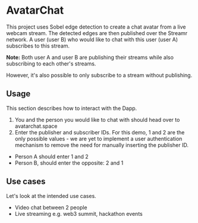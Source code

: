 # AvatarChat

This project uses Sobel edge detection to create a chat avatar from a live webcam stream. The detected edges are then published over the Streamr network. A user (user B) who would like to chat with this user (user A)  subscribes to this stream. 

**Note:** Both user A and user B are publishing their streams while also subscribing to each other's streams.

However, it's also possible to only subscribe to a stream without publishing.

## Usage

This section describes how to interact with the Dapp.

1. You and the person you would like to chat with should head over to avatarchat.space   
2. Enter the publisher and subscriber IDs. For this demo, 1 and 2 are the only possible values \- we are yet to implement a user authentication mechanism to remove the need for manually inserting the publisher ID.   
     
* Person A should enter 1 and 2   
* Person B, should enter the opposite: 2 and 1

## Use cases

Let's look at the intended use cases. 

* Video chat between 2 people   
* Live streaming e.g. web3 summit, hackathon events 